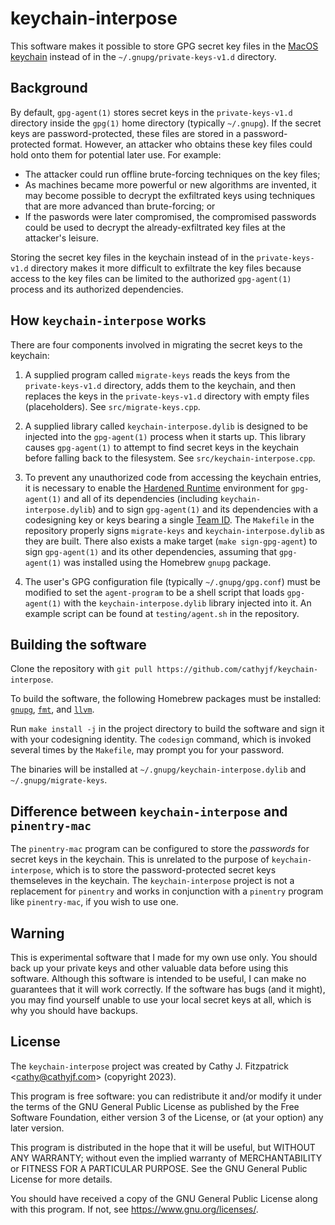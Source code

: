 # keychain-interpose

This software makes it possible to store GPG secret key files in the
[MacOS keychain](https://developer.apple.com/documentation/security/keychain_services/)
instead of in the `~/.gnupg/private-keys-v1.d` directory.

## Background

By default, `gpg-agent(1)` stores secret keys in the `private-keys-v1.d` directory inside
the `gpg(1)` home directory (typically `~/.gnupg`). If the secret keys are password-protected,
these files are stored in a password-protected format. However, an attacker who obtains
these key files could hold onto them for potential later use. For example:

- The attacker could run offline brute-forcing techniques on the key files;
- As machines became more powerful or new algorithms are invented, it may become possible to
  decrypt the exfiltrated keys using techniques that are more advanced than brute-forcing; or
- If the paswords were later compromised, the compromised passwords could be used to decrypt
  the already-exfiltrated key files at the attacker's leisure.

Storing the secret key files in the keychain instead of in the `private-keys-v1.d` directory
makes it more difficult to exfiltrate the key files because access to the key files can be
limited to the authorized `gpg-agent(1)` process and its authorized dependencies.

## How `keychain-interpose` works

There are four components involved in migrating the secret keys to the keychain:

1. A supplied program called `migrate-keys` reads the keys from the `private-keys-v1.d`
   directory, adds them to the keychain, and then replaces the keys in the `private-keys-v1.d`
   directory with empty files (placeholders). See `src/migrate-keys.cpp`.

2. A supplied library called `keychain-interpose.dylib` is designed to be injected into
   the `gpg-agent(1)` process when it starts up. This library causes `gpg-agent(1)` to
   attempt to find secret keys in the keychain before falling back to the filesystem.
   See `src/keychain-interpose.cpp`.

3. To prevent any unauthorized code from accessing the keychain entries, it is necessary
   to enable the [Hardened Runtime](https://developer.apple.com/documentation/security/hardened_runtime)
   environment for `gpg-agent(1)` and all of its dependencies (including  `keychain-interpose.dylib`)
   and to sign `gpg-agent(1)` and its dependencies with a codesigning key or keys bearing
   a single [Team ID](https://developer.apple.com/documentation/xcode/sharing-your-teams-signing-certificates).
   The `Makefile` in the repository properly signs `migrate-keys` and `keychain-interpose.dylib`
   as they are built. There also exists a make target (`make sign-gpg-agent`) to sign
   `gpg-agent(1)` and its other dependencies, assuming that `gpg-agent(1)` was installed using
   the Homebrew `gnupg` package.

4. The user's GPG configuration file (typically `~/.gnupg/gpg.conf`) must be modified to
   set the `agent-program` to be a shell script that loads `gpg-agent(1)` with
   the `keychain-interpose.dylib` library injected into it. An example script can be
   found at `testing/agent.sh` in the repository.

## Building the software

Clone the repository with `git pull https://github.com/cathyjf/keychain-interpose`.

To build the software, the following Homebrew packages must be installed:
[`gnupg`](https://formulae.brew.sh/formula/gnupg),
[`fmt`](https://formulae.brew.sh/formula/fmt), and
[`llvm`](https://formulae.brew.sh/formula/llvm).

Run `make install -j` in the project directory to build the software and sign it with your
codesigning identity. The `codesign` command, which is invoked several times by the `Makefile`,
may prompt you for your password.

The binaries will be installed at `~/.gnupg/keychain-interpose.dylib` and `~/.gnupg/migrate-keys`.

## Difference between `keychain-interpose` and `pinentry-mac`

The `pinentry-mac` program can be configured to store the *passwords* for secret keys
in the keychain. This is unrelated to the purpose of `keychain-interpose`, which is to
store the password-protected secret keys themseleves in the keychain. The `keychain-interpose`
project is not a replacement for `pinentry` and works in conjunction with a `pinentry`
program like `pinentry-mac`, if you wish to use one.

## Warning

This is experimental software that I made for my own use only. You should back up your
private keys and other valuable data before using this software. Although this software
is intended to be useful, I can make no guarantees that it will work correctly. If the
software has bugs (and it might), you may find yourself unable to use your local secret
keys at all, which is why you should have backups.

## License

The `keychain-interpose` project was created by Cathy J. Fitzpatrick &lt;cathy@cathyjf.com&gt; (copyright 2023).

This program is free software: you can redistribute it and/or modify
it under the terms of the GNU General Public License as published by
the Free Software Foundation, either version 3 of the License, or
(at your option) any later version.

This program is distributed in the hope that it will be useful,
but WITHOUT ANY WARRANTY; without even the implied warranty of
MERCHANTABILITY or FITNESS FOR A PARTICULAR PURPOSE. See the
GNU General Public License for more details.

You should have received a copy of the GNU General Public License
along with this program. If not, see <https://www.gnu.org/licenses/>.
